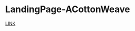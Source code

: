 <h1>LandingPage-ACottonWeave</h1>
<a href=""https://tehseen1819.github.io/LandingPage-ACottonWeave/>LINK</a>
